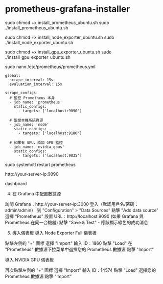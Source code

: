 # prometheus-grafana-installer

sudo chmod +x install_prometheus_ubuntu.sh
sudo ./install_prometheus_ubuntu.sh

sudo chmod +x install_node_exporter_ubuntu.sh
sudo ./install_node_exporter_ubuntu.sh

sudo chmod +x install_gpu_exporter_ubuntu.sh
sudo ./install_gpu_exporter_ubuntu.sh


sudo nano /etc/prometheus/prometheus.yml

```
global:
  scrape_interval: 15s
  evaluation_interval: 15s

scrape_configs:
  # 監控 Prometheus 本身
  - job_name: 'prometheus'
    static_configs:
      - targets: ['localhost:9090']

  # 監控本機系統資源
  - job_name: 'node'
    static_configs:
      - targets: ['localhost:9100']

  # 如果有 GPU，添加 GPU 監控
  - job_name: 'nvidia_gpus'
    static_configs:
      - targets: ['localhost:9835']
```

sudo systemctl restart prometheus


http://your-server-ip:9090


dashboard 

4. 在 Grafana 中配置數據源

訪問 Grafana：http://your-server-ip:3000
登入（默認用戶名/密碼：admin/admin）
到 "Configuration" > "Data Sources"
點擊 "Add data source"
選擇 "Prometheus"
設置 URL：http://localhost:9090 (如果 Grafana 與 Prometheus 在同一台機器)
點擊 "Save & Test" - 應該顯示綠色的成功消息

5. 導入儀表板
導入 Node Exporter Full 儀表板

點擊左側的 "+" 圖標
選擇 "Import"
輸入 ID：1860
點擊 "Load"
在 "Prometheus" 數據源下拉菜單中選擇您的 Prometheus 數據源
點擊 "Import"

導入 NVIDIA GPU 儀表板

再次點擊左側的 "+" 圖標
選擇 "Import"
輸入 ID：14574
點擊 "Load"
選擇您的 Prometheus 數據源
點擊 "Import"